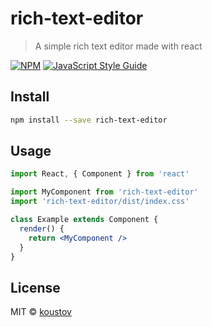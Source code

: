# rich-text-editor

> A simple rich text editor made with react

[![NPM](https://img.shields.io/npm/v/rich-text-editor.svg)](https://www.npmjs.com/package/rich-text-editor) [![JavaScript Style Guide](https://img.shields.io/badge/code_style-standard-brightgreen.svg)](https://standardjs.com)

## Install

```bash
npm install --save rich-text-editor
```

## Usage

```jsx
import React, { Component } from 'react'

import MyComponent from 'rich-text-editor'
import 'rich-text-editor/dist/index.css'

class Example extends Component {
  render() {
    return <MyComponent />
  }
}
```

## License

MIT © [koustov](https://github.com/koustov)
